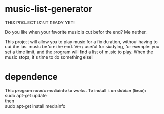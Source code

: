 # music-list-generator
THIS PROJECT IS'NT READY YET!

   Do you like when your favorite music is cut befor the end? Me neither.

   This project will allow you to play music for a fix duration, without having to cut the last music before the end. Very useful for studying, for exemple: you set a time limit, and the program will find a list of music to play. When the music stops, it's time to do something else!

# dependence
   This program needs mediainfo to works. To install it on debian (linux):\
sudo apt-get update\
then\
sudo apt-get install mediainfo
